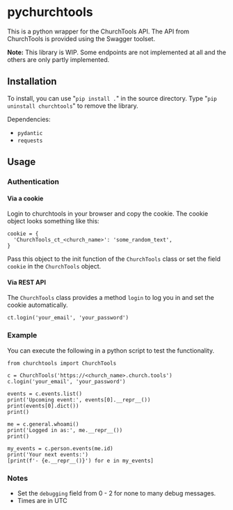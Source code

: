 # pychurchtools

This is a python wrapper for the ChurchTools API.
The API from ChurchTools is provided using the Swagger toolset.

__Note:__ This library is WIP.
Some endpoints are not implemented at all and the others are only partly
implemented.

## Installation

To install, you can use "`pip install .`" in the source directory.
Type "`pip uninstall churchtools`" to remove the library.

Dependencies:

- `pydantic`
- `requests`

## Usage

### Authentication

#### Via a cookie

Login to churchtools in your browser and copy the cookie.
The cookie object looks something like this:

```python3
cookie = {
  'ChurchTools_ct_<church_name>': 'some_random_text',
}
```

Pass this object to the init function of the `ChurchTools` class or set the
field `cookie` in the `ChurchTools` object.

#### Via REST API

The `ChurchTools` class provides a method `login` to log you in and set the
cookie automatically.

```python3
ct.login('your_email', 'your_password')
```

### Example

You can execute the following in a python script to test the functionality.

```python3
from churchtools import ChurchTools

c = ChurchTools('https://<church_name>.church.tools')
c.login('your_email', 'your_password')

events = c.events.list()
print('Upcoming event:', events[0].__repr__())
print(events[0].dict())
print()

me = c.general.whoami()
print('Logged in as:', me.__repr__())
print()

my_events = c.person.events(me.id)
print('Your next events:')
[print(f'- {e.__repr__()}') for e in my_events]
```

### Notes

- Set the `debugging` field from 0 - 2 for none to many debug messages.
- Times are in UTC
